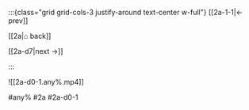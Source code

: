 :::{class="grid grid-cols-3 justify-around text-center w-full"}
[[2a-1-1|← prev]]

[[2a|⌂ back]]

[[2a-d7|next →]]

:::

![[2a-d0-1.any%.mp4]]

#any% #2a #2a-d0-1